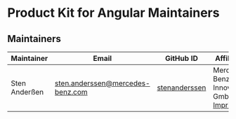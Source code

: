 <!-- © Mercedes-Benz Tech Innovation --->
<!-- SPDX-License-Identifier: MIT --->
# Product Kit for Angular Maintainers

## Maintainers

| Maintainer    | Email                          | GitHub ID                                         | Affiliation                                                                                                       | Joined     |
|---------------|--------------------------------|---------------------------------------------------|-------------------------------------------------------------------------------------------------------------------|------------|
| Sten Anderßen | sten.anderssen@mercedes-benz.com     | [stenanderssen](https://github.com/stenanderssen) | Mercedes-Benz Tech Innovation GmbH, [Imprint](https://github.com/mercedes-benz/foss/blob/master/PROVIDER_INFORMATION.md) | 2021-07-28 |
